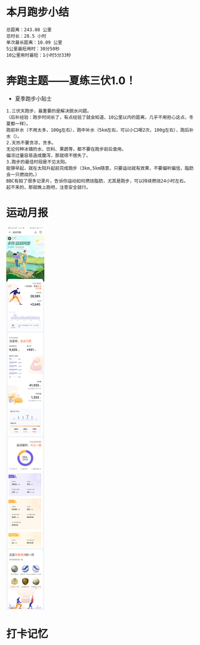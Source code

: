 # 本月跑步小结
```
总距离：243.08 公里
总时长：28.5 小时
单次最长距离：10.09 公里
5公里最短用时：30分50秒
10公里用时最短：1小时5分33秒
```
# 奔跑主题——夏练三伏1.0！
- 夏季跑步小贴士
```
1.三伏天跑步，最重要的是解决脱水问题。
（后补经验：跑步时间长了，有点经验了就会知道，10公里以内的距离，几乎不用担心这点，冬夏都一样）。
跑前补水（不用太多，100g左右），跑中补水（5km左右，可以小口喝2次，100g左右），跑后补水（）。
2.天热不要贪凉，贪多。
无论何种冰镇的水、饮料、果蔬等，都不要在跑步前后食用。
偏凉过量容易造成腹泻，那就得不偿失了。
3.跑步的最佳时段是不见太阳。
能够早起，就在太阳升起前完成跑步（3km,5km随意，只要运动就有效果，不要偏听偏信，脂肪会一只燃烧的。）
BBC有拍了很多记录片，告诉你运动如何燃烧脂肪，尤其是跑步，可以持续燃烧24小时左右。
起不来的，那就晚上跑吧，注意安全就行。
```

# 运动月报
![2020年8月](月报_202008.jpg)

# 打卡记忆
```

```
